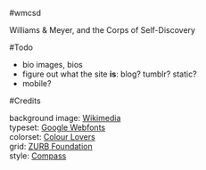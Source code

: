 #wmcsd

Williams &amp; Meyer, and the Corps of Self-Discovery

#Todo

- bio images, bios
- figure out what the site **is**: blog? tumblr? static?
- mobile?

#Credits

background image: [Wikimedia](http://en.wikipedia.org/wiki/File:Rendezvous_Peak_WY3.jpg)  
typeset: [Google Webfonts](http://www.google.com/webfonts)  
colorset: [Colour Lovers](http://www.colourlovers.com/)  
grid: [ZURB Foundation](http://foundation.zurb.com/)  
style: [Compass](http://compass-style.org/)  
